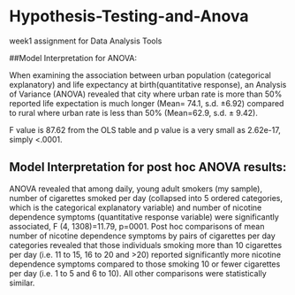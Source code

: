# Hypothesis-Testing-and-Anova
week1 assignment for Data Analysis Tools

##Model Interpretation for ANOVA:

When examining the association between urban population (categorical explanatory) and life expectancy at birth(quantitative response), an Analysis of Variance (ANOVA) revealed that city where urban rate is more than 50% reported life expectation is much longer (Mean= 74.1, s.d. ±6.92)  compared to rural where urban rate is less than 50% (Mean=62.9, s.d. ± 9.42).  

F value is 87.62 from the OLS table and p value is a very small as 2.62e-17, simply <.0001.

## Model Interpretation for post hoc ANOVA results:

ANOVA revealed that among daily, young adult smokers (my sample), number of cigarettes smoked per day (collapsed into 5 ordered categories, which is the categorical explanatory variable) and number of nicotine dependence symptoms (quantitative response variable) were significantly associated, F (4, 1308)=11.79, p=0001. Post hoc comparisons of mean number of nicotine dependence symptoms by pairs of cigarettes per day categories revealed that those individuals smoking more than 10 cigarettes per day (i.e. 11 to 15, 16 to 20 and >20) reported significantly more nicotine dependence symptoms compared to those smoking 10 or fewer cigarettes per day (i.e. 1 to 5 and 6 to 10). All other comparisons were statistically similar.

